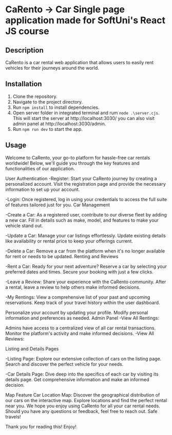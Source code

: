 # CaRento -> Car Single page application made for SoftUni's React JS course

## Description
CaRento is a car rental web application that allows users to easily rent vehicles for their journeys around the world.

## Installation
1. Clone the repository.
2. Navigate to the project directory.
3. Run `npm install` to install dependencies.
4. Open server folder in integrated terminal and rum `node .\server.cjs`. This will start the server at http://localhost:3030/ you can also visit admin panel at http://localhost:3030/admin.
5. Run `npm run dev` to start the app.

## Usage
Welcome to CaRento, your go-to platform for hassle-free car rentals worldwide! Below, we'll guide you through the key features and functionalities of our application.

User Authentication
-Register:
Start your CaRento journey by creating a personalized account. Visit the registration page and provide the necessary information to set up your account.

-Login:
Once registered, log in using your credentials to access the full suite of features tailored just for you.
Car Management

-Create a Car:
As a registered user, contribute to our diverse fleet by adding a new car. Fill in details such as make, model, and features to make your vehicle stand out.

-Update a Car:
Manage your car listings effortlessly. Update existing details like availability or rental price to keep your offerings current.

-Delete a Car:
Remove a car from the platform when it's no longer available for rent or needs to be updated.
Renting and Reviews

-Rent a Car:
Ready for your next adventure? Reserve a car by selecting your preferred dates and times. Secure your booking with just a few clicks.

-Leave a Review:
Share your experience with the CaRento community. After a rental, leave a review to help others make informed decisions.

-My Rentings:
View a comprehensive list of your past and upcoming reservations. Keep track of your travel history within the user dashboard.

Personalize your account by updating your profile. Modify personal information and preferences as needed.
Admin Panel
-View All Rentings:

Admins have access to a centralized view of all car rental transactions. Monitor the platform's activity and make informed decisions.
-View All Reviews:

Listing and Details Pages

-Listing Page:
Explore our extensive collection of cars on the listing page. Search and discover the perfect vehicle for your needs.

-Car Details Page:
Dive deep into the specifics of each car by visiting its details page. Get comprehensive information and make an informed decision.

Map Feature
Car Location Map:
Discover the geographical distribution of our cars on the interactive map. Explore locations and find the perfect rental near you.
We hope you enjoy using CaRento for all your car rental needs. Should you have any questions or feedback, feel free to reach out. Safe travels!


Thank you for reading this!
Enjoy!
